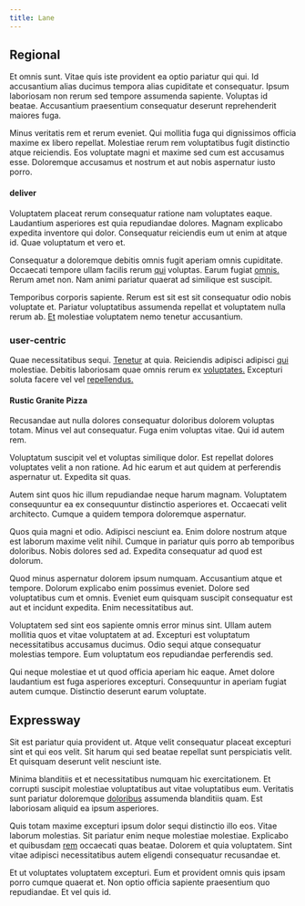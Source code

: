 ```yaml
---
title: Lane
---
```


## Regional

Et omnis sunt. Vitae quis iste provident ea optio pariatur qui qui. Id accusantium alias ducimus tempora alias cupiditate et consequatur. Ipsum laboriosam non rerum sed tempore assumenda sapiente. Voluptas id beatae. Accusantium praesentium consequatur deserunt reprehenderit maiores fuga.

Minus veritatis rem et rerum eveniet. Qui mollitia fuga qui dignissimos officia maxime ex libero repellat. Molestiae rerum rem voluptatibus fugit distinctio atque reiciendis. Eos voluptate magni et maxime sed cum est accusamus esse. Doloremque accusamus et nostrum et aut nobis aspernatur iusto porro.

#### deliver

Voluptatem placeat rerum consequatur ratione nam voluptates eaque. Laudantium asperiores est quia repudiandae dolores. Magnam explicabo expedita inventore qui dolor. Consequatur reiciendis eum ut enim at atque id. Quae voluptatum et vero et.

Consequatur a doloremque debitis omnis fugit aperiam omnis cupiditate. Occaecati tempore ullam facilis rerum [qui](/eos/velit/vision_oriented.md) voluptas. Earum fugiat [omnis.](/eos/velit/vision_oriented.md) Rerum amet non. Nam animi pariatur quaerat ad similique est suscipit.

Temporibus corporis sapiente. Rerum est sit est sit consequatur odio nobis voluptate et. Pariatur voluptatibus assumenda repellat et voluptatem nulla rerum ab. [Et](/earum/quo/dolorem/assurance_blue_archive.md) molestiae voluptatem nemo tenetur accusantium.

### user-centric

Quae necessitatibus sequi. [Tenetur](/facere/temporibus/adipisci/dot_com_infrastructure_microchip.md) at quia. Reiciendis adipisci adipisci [qui](/eos/est/autem/oregon_california.md) molestiae. Debitis laboriosam quae omnis rerum ex [voluptates.](/facere/temporibus/savings_account.md) Excepturi soluta facere vel vel [repellendus.](/dolore/odio/dignissimos/ut/invoice_envisioneer.md)

#### Rustic Granite Pizza

Recusandae aut nulla dolores consequatur doloribus dolorem voluptas totam. Minus vel aut consequatur. Fuga enim voluptas vitae. Qui id autem rem.

Voluptatum suscipit vel et voluptas similique dolor. Est repellat dolores voluptates velit a non ratione. Ad hic earum et aut quidem at perferendis aspernatur ut. Expedita sit quas.

Autem sint quos hic illum repudiandae neque harum magnam. Voluptatem consequuntur ea ex consequuntur distinctio asperiores et. Occaecati velit architecto. Cumque a quidem tempora doloremque aspernatur.

Quos quia magni et odio. Adipisci nesciunt ea. Enim dolore nostrum atque est laborum maxime velit nihil. Cumque in pariatur quis porro ab temporibus doloribus. Nobis dolores sed ad. Expedita consequatur ad quod est dolorum.

Quod minus aspernatur dolorem ipsum numquam. Accusantium atque et tempore. Dolorum explicabo enim possimus eveniet. Dolore sed voluptatibus cum et omnis. Eveniet eum quisquam suscipit consequatur est aut et incidunt expedita. Enim necessitatibus aut.

Voluptatem sed sint eos sapiente omnis error minus sint. Ullam autem mollitia quos et vitae voluptatem at ad. Excepturi est voluptatum necessitatibus accusamus ducimus. Odio sequi atque consequatur molestias tempore. Eum voluptatum eos repudiandae perferendis sed.

Qui neque molestiae et ut quod officia aperiam hic eaque. Amet dolore laudantium est fuga asperiores excepturi. Consequuntur in aperiam fugiat autem cumque. Distinctio deserunt earum voluptate.

## Expressway

Sit est pariatur quia provident ut. Atque velit consequatur placeat excepturi sint et qui eos velit. Sit harum qui sed beatae repellat sunt perspiciatis velit. Et quisquam deserunt velit nesciunt iste.

Minima blanditiis et et necessitatibus numquam hic exercitationem. Et corrupti suscipit molestiae voluptatibus aut vitae voluptatibus eum. Veritatis sunt pariatur doloremque [doloribus](/facere/temporibus/consequatur/licensed_soft_shirt.md) assumenda blanditiis quam. Est laboriosam aliquid ea ipsum asperiores.

Quis totam maxime excepturi ipsum dolor sequi distinctio illo eos. Vitae laborum molestias. Sit pariatur enim neque molestiae molestiae. Explicabo et quibusdam [rem](/voluptate/payment_up_sized.md) occaecati quas beatae. Dolorem et quia voluptatem. Sint vitae adipisci necessitatibus autem eligendi consequatur recusandae et.

Et ut voluptates voluptatem excepturi. Eum et provident omnis quis ipsam porro cumque quaerat et. Non optio officia sapiente praesentium quo repudiandae. Et vel quis id.
